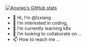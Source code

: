 [![Anurag's GitHub stats](https://github-readme-stats.vercel.app/api?username=lzxiang&show_icons=true&theme=radical)](https://github.com/anuraghazra/github-readme-stats)

- 👋 Hi, I’m @lzxiang
- 👀 I’m interested in coding,
- 🌱 I’m currently learning k8s
- 💞️ I’m looking to collaborate on ...
- 📫 How to reach me ...

<!---
lzxiang/lzxiang is a ✨ special ✨ repository because its `README.md` (this file) appears on your GitHub profile.
You can click the Preview link to take a look at your changes.
--->

